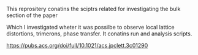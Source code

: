This reprositery conatins the sciptrs related for investigating the bulk section of the paper

Which I investigated wheter it was possilbe to observe local lattice distortions, trimerons, phase transfer. It conatins run and analysis scripts. 

https://pubs.acs.org/doi/full/10.1021/acs.jpclett.3c01290
